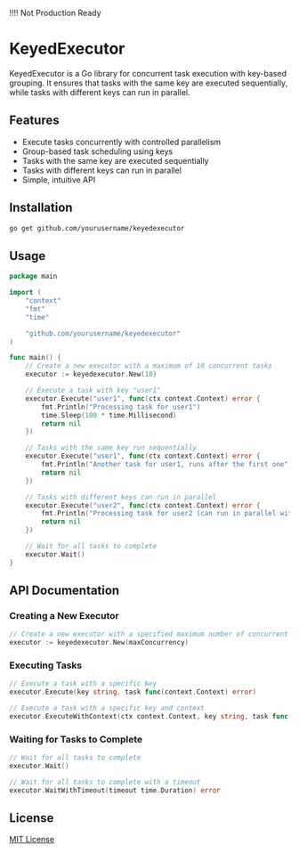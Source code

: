 !!!! Not Production Ready

# KeyedExecutor

KeyedExecutor is a Go library for concurrent task execution with key-based grouping. It ensures that tasks with the same key are executed sequentially, while tasks with different keys can run in parallel.

## Features

- Execute tasks concurrently with controlled parallelism
- Group-based task scheduling using keys
- Tasks with the same key are executed sequentially
- Tasks with different keys can run in parallel
- Simple, intuitive API

## Installation

```bash
go get github.com/yourusername/keyedexecutor
```

## Usage

```go
package main

import (
    "context"
    "fmt"
    "time"

    "github.com/yourusername/keyedexecutor"
)

func main() {
    // Create a new executor with a maximum of 10 concurrent tasks
    executor := keyedexecutor.New(10)

    // Execute a task with key "user1"
    executor.Execute("user1", func(ctx context.Context) error {
        fmt.Println("Processing task for user1")
        time.Sleep(100 * time.Millisecond)
        return nil
    })

    // Tasks with the same key run sequentially
    executor.Execute("user1", func(ctx context.Context) error {
        fmt.Println("Another task for user1, runs after the first one")
        return nil
    })

    // Tasks with different keys can run in parallel
    executor.Execute("user2", func(ctx context.Context) error {
        fmt.Println("Processing task for user2 (can run in parallel with user1 tasks)")
        return nil
    })

    // Wait for all tasks to complete
    executor.Wait()
}
```

## API Documentation

### Creating a New Executor

```go
// Create a new executor with a specified maximum number of concurrent tasks
executor := keyedexecutor.New(maxConcurrency)
```

### Executing Tasks

```go
// Execute a task with a specific key
executor.Execute(key string, task func(context.Context) error)

// Execute a task with a specific key and context
executor.ExecuteWithContext(ctx context.Context, key string, task func(context.Context) error)
```

### Waiting for Tasks to Complete

```go
// Wait for all tasks to complete
executor.Wait()

// Wait for all tasks to complete with a timeout
executor.WaitWithTimeout(timeout time.Duration) error
```

## License

[MIT License](LICENSE)
